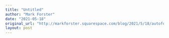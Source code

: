 ```yaml
---
title: "Untitled"
author: "Mark Forster"
date: "2021-05-18"
original_url: "http://markforster.squarespace.com/blog/2021/5/18/autofocus-revisit-continued.html"
layout: post
---
```

